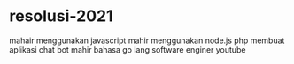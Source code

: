 # resolusi-2021
mahair menggunakan javascript
mahir menggunakan node.js
php
membuat aplikasi chat bot
mahir bahasa go lang
software enginer 
youtube


